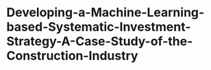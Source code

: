 # Developing-a-Machine-Learning-based-Systematic-Investment-Strategy-A-Case-Study-of-the-Construction-Industry
